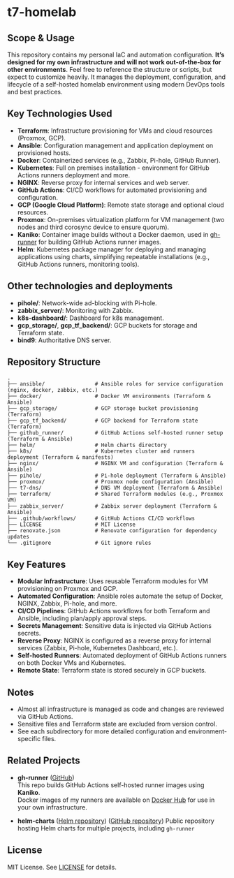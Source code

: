 # t7-homelab

## Scope & Usage

This repository contains my personal IaC and automation configuration.
**It’s designed for my own infrastructure and will not work out-of-the-box for other environments**.
Feel free to reference the structure or scripts, but expect to customize heavily. 
It manages the deployment, configuration, and lifecycle of a self-hosted homelab environment using modern DevOps tools and best practices.

## Key Technologies Used

- **Terraform**: Infrastructure provisioning for VMs and cloud resources (Proxmox, GCP).
- **Ansible**: Configuration management and application deployment on provisioned hosts.
- **Docker**: Containerized services (e.g., Zabbix, Pi-hole, GitHub Runner).
- **Kubernetes**: Full on premises installation - environment for GitHub Actions runners deployment and more.
- **NGINX**: Reverse proxy for internal services and web server.
- **GitHub Actions**: CI/CD workflows for automated provisioning and configuration.
- **GCP (Google Cloud Platform)**: Remote state storage and optional cloud resources.
- **Proxmox**: On-premises virtualization platform for VM management (two nodes and third corosync device to ensure quorum).
- **Kaniko**: Container image builds without a Docker daemon, used in [gh-runner](https://github.com/AdrianT7/gh-runner) for building GitHub Actions runner images.
- **Helm**: Kubernetes package manager for deploying and managing applications using charts, simplifying repeatable installations (e.g., GitHub Actions runners, monitoring tools).


## Other technologies and deployments

- **pihole/**: Network-wide ad-blocking with Pi-hole.
- **zabbix_server/**: Monitoring with Zabbix.
- **k8s-dashboard/**: Dashboard for k8s management.
- **gcp_storage/**, **gcp_tf_backend/**: GCP buckets for storage and Terraform state.
- **bind9**: Authoritative DNS server.

## Repository Structure

```
.
├── ansible/                # Ansible roles for service configuration (nginx, docker, zabbix, etc.)
├── docker/                 # Docker VM environments (Terraform & Ansible)
├── gcp_storage/            # GCP storage bucket provisioning (Terraform)
├── gcp_tf_backend/         # GCP backend for Terraform state (Terraform)
├── github_runner/          # GitHub Actions self-hosted runner setup (Terraform & Ansible)
├── helm/                   # Helm charts directory
├── k8s/                    # Kubernetes cluster and runners deployment (Terraform & manifests)
├── nginx/                  # NGINX VM and configuration (Terraform & Ansible)
├── pihole/                 # Pi-hole deployment (Terraform & Ansible)
├── proxmox/                # Proxmox node configuration (Ansible)
├── t7-dns/                 # DNS VM deployment (Terraform & Ansible)
├── terraform/              # Shared Terraform modules (e.g., Proxmox VM)
├── zabbix_server/          # Zabbix server deployment (Terraform & Ansible)
├── .github/workflows/      # GitHub Actions CI/CD workflows
├── LICENSE                 # MIT License
├── renovate.json           # Renovate configuration for dependency updates
└── .gitignore              # Git ignore rules
```

## Key Features

- **Modular Infrastructure**: Uses reusable Terraform modules for VM provisioning on Proxmox and GCP.
- **Automated Configuration**: Ansible roles automate the setup of Docker, NGINX, Zabbix, Pi-hole, and more.
- **CI/CD Pipelines**: GitHub Actions workflows for both Terraform and Ansible, including plan/apply approval steps.
- **Secrets Management**: Sensitive data is injected via GitHub Actions secrets.
- **Reverse Proxy**: NGINX is configured as a reverse proxy for internal services (Zabbix, Pi-hole, Kubernetes Dashboard, etc.).
- **Self-hosted Runners**: Automated deployment of GitHub Actions runners on both Docker VMs and Kubernetes.
- **Remote State**: Terraform state is stored securely in GCP buckets.

## Notes

- Almost all infrastructure is managed as code and changes are reviewed via GitHub Actions.
- Sensitive files and Terraform state are excluded from version control.
- See each subdirectory for more detailed configuration and environment-specific files.

## Related Projects

- **gh-runner** ([GitHub](https://github.com/AdrianT7/gh-runner))  
  This repo builds GitHub Actions self-hosted runner images using **Kaniko**.  
  Docker images of my runners are available on [Docker Hub](https://hub.docker.com/repository/docker/adriant7/gh-runner/) for use in your own infrastructure.

- **helm-charts** 
  ([Helm repository](https://adriant7.github.io/helm-charts/))
  ([GitHub repository](https://github.com/AdrianT7/helm-charts))
  Public repository hosting Helm charts for multiple projects, including `gh-runner`

## License

MIT License. See [LICENSE](LICENSE) for details.